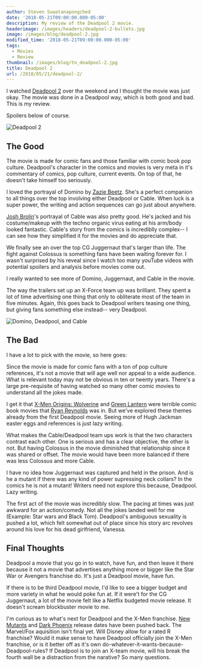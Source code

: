 ```yaml
---
author: Steven Suwatanapongched
date: '2018-05-21T09:00:00.000-05:00'
description: My review of the Deadpool 2 movie.
headerimage: /images/headers/deadpool-2-bullets.jpg
image: /images/blog/deadpool-2.jpg
modified_time: '2018-05-21T09:00:00.000-05:00'
tags:
  - Movies
  - Review
thumbnail: /images/blog/tn_deadpool-2.jpg
title: Deadpool 2
url: /2018/05/21/deadpool-2/
---
```



I watched [Deadpool 2](https://www.imdb.com/title/tt5463162/) over the weekend and I thought the movie was just okay. The movie was done in a Deadpool way, which is both good and bad. This is my review.

Spoilers below of course.

![Deadpool 2](/images/blog/deadpool-2.jpg)

## The Good

The movie is made for comic fans and those familiar with comic book pop culture. Deadpool's character in the comics and movies is very meta in it's commentary of comics, pop culture, current events. On top of that, he doesn't take himself too seriously.

I loved the portrayal of Domino by [Zazie Beetz](https://www.imdb.com/name/nm5939164/). She's a perfect companion to all things over the top involving either Deadpool or Cable. When luck is a super power, the writing and action sequences can go just about anywhere.

[Josh Brolin](https://www.imdb.com/name/nm0000982/)'s portrayal of Cable was also pretty good. He's jacked and his costume/makeup with the techno organic virus eating at his arm/body looked fantastic. Cable's story from the comics is incrediblly complex-- I can see how they simplified it for the movies and do appreciate that.

We finally see an over the top CG Juggernaut that's larger than life. The fight against Colossus is something fans have been waiting forever for. I wasn't surprised by his reveal since I watch too many youTube videos with potential spoilers and analysis before movies come out.

I really wanted to see more of Domino, Juggernaut, and Cable in the movie.

The way the trailers set up an X-Force team up was brilliant. They spent a lot of time advertising one thing that only to obliterate most of the team in five minutes. Again, this goes back to Deadpool writers teasing one thing, but giving fans something else instead-- very Deadpool.

![Domino, Deadpool, and Cable](/images/blog/deadpool-2-domino-cable.jpg)

## The Bad

I have a lot to pick with the movie, so here goes:

Since the movie is made for comic fans with a ton of pop culture references, it's not a movie that will age well nor appeal to a wide audience. What is relevant today may not be obvious in ten or twenty years. There's a large pre-requisite of having watched so many other comic movies to understand all the jokes made.

I get it that [X-Men Origins: Wolverine](https://www.imdb.com/title/tt0458525/) and [Green Lantern](https://www.imdb.com/title/tt1133985/) were terrible comic book movies that [Ryan Reynolds](https://www.imdb.com/name/nm0005351/) was in. But we've explored these themes already from the first Deadpool movie. Seeing more of Hugh Jackman easter eggs and references is just lazy writing.

What makes the Cable/Deadpool team ups work is that the two characters contrast each other. One is serious and has a clear objective, the other is not. But having Colossus in the movie diminished that relationship since it was shared or offset. The movie would have been more balanced if there was less Colossus and more Cable.

I have no idea how Juggernaut was captured and held in the prison. And is he a mutant if there was any kind of power supressing neck collars? In the comics he is not a mutant! Writers need not explore this because, Deadpool. Lazy writing.

The first act of the movie was incredibly slow. The pacing at times was just awkward for an action/comedy. Not all the jokes landed well for me (Example: Star wars and Black Tom). Deadpool's ambiguous sexuality is pushed a lot, which felt somewhat out of place since his story arc revolves around his love for his dead girlfriend, Vanessa.

## Final Thoughts

Deadpool a movie that you go in to watch, have fun, and then leave it there because it not a movie that advertises anything more or bigger like the Star War or Avengers franchise do. It's just a Deadpool movie, have fun.

If there is to be third Deadpool movie, I'd like to see a bigger budget and more variety in what he would poke fun at. If it were't for the CG Juggernaut, a lot of the movie felt like a Netflix budgeted movie release. It doesn't scream blockbuster movie to me.

I'm curious as to what's next for Deadpool and the X-Men franchise. [New Mutants](https://www.imdb.com/title/tt4682266/) and [Dark Phoenix](https://www.imdb.com/title/tt6565702/) release dates have been pushed back. The Marvel/Fox aquisition isn't final yet. Will Disney allow for a rated R franchise? Would it make sense to have Deadpool officially join the X-Men franchise, or is it better off as it's own do-whatever-it-wants-because-Deadpool-rules? If Deadpool is to join an X-team movie, will his break the fourth wall be a distraction from the narative? So many questions.